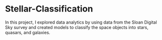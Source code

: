 # Stellar-Classification
In this project, I explored data analytics by using data from the Sloan Digital Sky survey and created models to classify the space objects into stars, quasars, and galaxies.
